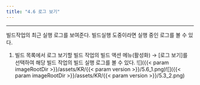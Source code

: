```yaml
---
title: "4.6 로그 보기"
---
```


---
빌드작업의 최근 실행 로그를 보여준다. 빌드실행 도중이라면 실행 중인 로그를 볼 수 있다.

1. 빌드 목록에서 로그 보기할 빌드 작업의 빌드 액션 메뉴\(활성화\) → [로그 보기]를 선택하여 해당 빌드 작업의 빌드 실행 로그를 볼 수 있다.
![]({{< param imageRootDir >}}/assets/KR/{{< param version >}}/5.6_1.png)![]({{< param imageRootDir >}}/assets/KR/{{< param version >}}/5.3_2.png)
